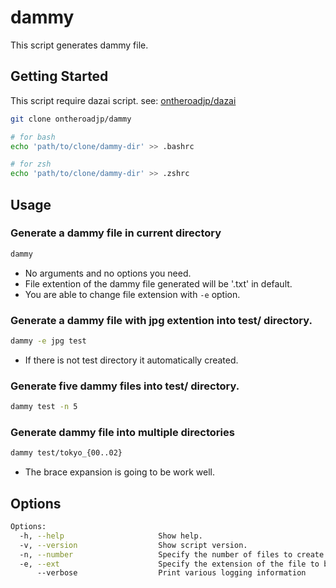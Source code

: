 # dammy
This script generates dammy file.



## Getting Started

This script require dazai script.
see: [ontheroadjp/dazai](https://github.com/ontheroadjp/dazai.git)


```bash
git clone ontheroadjp/dammy

# for bash
echo 'path/to/clone/dammy-dir' >> .bashrc

# for zsh
echo 'path/to/clone/dammy-dir' >> .zshrc
```



## Usage

### Generate a dammy file in current directory

```bash
dammy
```

- No arguments and no options you need.
- File extention of the dammy file generated will be '.txt' in default.
- You are able to change file extension with ``-e`` option.

### Generate a dammy file with jpg extention into test/ directory.

```bash
dammy -e jpg test
```

- If there is not test directory it automatically created.

### Generate five dammy files into test/ directory.

```bash
dammy test -n 5
```

### Generate dammy file into multiple directories

```bash
dammy test/tokyo_{00..02}
```

- The brace expansion is going to be work well.



## Options
```bash
Options:
  -h, --help                     Show help.
  -v, --version                  Show script version.
  -n, --number                   Specify the number of files to create.
  -e, --ext                      Specify the extension of the file to be created.
      --verbose                  Print various logging information
```

